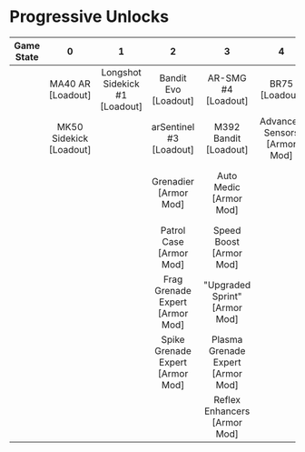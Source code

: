 # Progressive Unlocks

| **Game State** |          **0**          |             **1**              |              **2**               |               **3**               |            **4**             |               **5**               |          **6**          |
| :------------: | :---------------------: | :----------------------------: | :------------------------------: | :-------------------------------: | :--------------------------: | :-------------------------------: | :---------------------: |
|                |    MA40 AR [Loadout]    | Longshot Sidekick #1 [Loadout] |       Bandit Evo [Loadout]       |        AR-SMG #4 [Loadout]        |        BR75 [Loadout]        |      VK78 Commando [Loadout]      | vkSentinel #9 [Loadout] |
|                | MK50 Sidekick [Loadout] |                                |     arSentinel #3 [Loadout]      |       M392 Bandit [Loadout]       | Advanced Sensors [Armor Mod] |      brSentinel #5 [Loadout]      |                         |
|                |                         |                                |      Grenadier [Armor Mod]       |      Auto Medic [Armor Mod]       |                              | Dynamo Grenade Expert [Armor Mod] |                         |
|                |                         |                                |     Patrol Case [Armor Mod]      |      Speed Boost [Armor Mod]      |                              |                                   |                         |
|                |                         |                                | Frag Grenade Expert [Armor Mod]  |   "Upgraded Sprint" [Armor Mod]   |                              |                                   |                         |
|                |                         |                                | Spike Grenade Expert [Armor Mod] | Plasma Grenade Expert [Armor Mod] |                              |                                   |                         |
|                |                         |                                |                                  |   Reflex Enhancers [Armor Mod]    |                              |                                   |                         |
